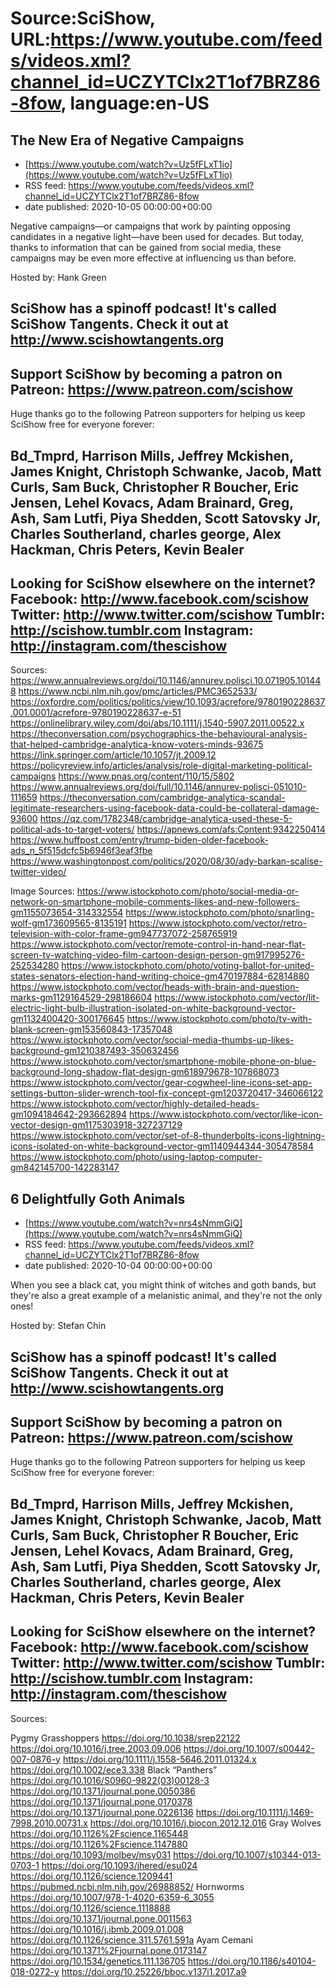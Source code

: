 # Source:SciShow, URL:https://www.youtube.com/feeds/videos.xml?channel_id=UCZYTClx2T1of7BRZ86-8fow, language:en-US

## The New Era of Negative Campaigns
 - [https://www.youtube.com/watch?v=Uz5fFLxT1io](https://www.youtube.com/watch?v=Uz5fFLxT1io)
 - RSS feed: https://www.youtube.com/feeds/videos.xml?channel_id=UCZYTClx2T1of7BRZ86-8fow
 - date published: 2020-10-05 00:00:00+00:00

Negative campaigns—or campaigns that work by painting opposing candidates in a negative light—have been used for decades.  But today, thanks to information that can be gained from social media, these campaigns may be even more effective at influencing us than before.

Hosted by: Hank Green

SciShow has a spinoff podcast! It's called SciShow Tangents. Check it out at http://www.scishowtangents.org
----------
Support SciShow by becoming a patron on Patreon: https://www.patreon.com/scishow
----------
Huge thanks go to the following Patreon supporters for helping us keep SciShow free for everyone forever:

Bd_Tmprd, Harrison Mills, Jeffrey Mckishen, James Knight, Christoph Schwanke, Jacob, Matt Curls, Sam Buck, Christopher R Boucher, Eric Jensen, Lehel Kovacs, Adam Brainard, Greg, Ash, Sam Lutfi, Piya Shedden, Scott Satovsky Jr, Charles Southerland, charles george, Alex Hackman, Chris Peters, Kevin Bealer
----------
Looking for SciShow elsewhere on the internet?
Facebook: http://www.facebook.com/scishow
Twitter: http://www.twitter.com/scishow
Tumblr: http://scishow.tumblr.com
Instagram: http://instagram.com/thescishow
----------
Sources:
https://www.annualreviews.org/doi/10.1146/annurev.polisci.10.071905.101448
https://www.ncbi.nlm.nih.gov/pmc/articles/PMC3652533/
https://oxfordre.com/politics/politics/view/10.1093/acrefore/9780190228637.001.0001/acrefore-9780190228637-e-51
https://onlinelibrary.wiley.com/doi/abs/10.1111/j.1540-5907.2011.00522.x
https://theconversation.com/psychographics-the-behavioural-analysis-that-helped-cambridge-analytica-know-voters-minds-93675
https://link.springer.com/article/10.1057/jt.2009.12
https://policyreview.info/articles/analysis/role-digital-marketing-political-campaigns
https://www.pnas.org/content/110/15/5802
https://www.annualreviews.org/doi/full/10.1146/annurev-polisci-051010-111659
https://theconversation.com/cambridge-analytica-scandal-legitimate-researchers-using-facebook-data-could-be-collateral-damage-93600
https://qz.com/1782348/cambridge-analytica-used-these-5-political-ads-to-target-voters/
https://apnews.com/afs:Content:9342250414
https://www.huffpost.com/entry/trump-biden-older-facebook-ads_n_5f515dcfc5b6946f3eaf3fbe
https://www.washingtonpost.com/politics/2020/08/30/ady-barkan-scalise-twitter-video/

Image Sources:
https://www.istockphoto.com/photo/social-media-or-network-on-smartphone-mobile-comments-likes-and-new-followers-gm1155073654-314332554
https://www.istockphoto.com/photo/snarling-wolf-gm173609565-8135191
https://www.istockphoto.com/vector/retro-television-with-color-frame-gm947737072-258765919
https://www.istockphoto.com/vector/remote-control-in-hand-near-flat-screen-tv-watching-video-film-cartoon-design-person-gm917995276-252534280
https://www.istockphoto.com/photo/voting-ballot-for-united-states-senators-election-hand-writing-choice-gm470197884-62814880
https://www.istockphoto.com/vector/heads-with-brain-and-question-marks-gm1129164529-298186604
https://www.istockphoto.com/vector/lit-electric-light-bulb-illustration-isolated-on-white-background-vector-gm1132400420-300176645
https://www.istockphoto.com/photo/tv-with-blank-screen-gm153560843-17357048
https://www.istockphoto.com/vector/social-media-thumbs-up-likes-background-gm1210387493-350632456
https://www.istockphoto.com/vector/smartphone-mobile-phone-on-blue-background-long-shadow-flat-design-gm618979678-107868073
https://www.istockphoto.com/vector/gear-cogwheel-line-icons-set-app-settings-button-slider-wrench-tool-fix-concept-gm1203720417-346066122
https://www.istockphoto.com/vector/highly-detailed-heads-gm1094184642-293662894
https://www.istockphoto.com/vector/like-icon-vector-design-gm1175303918-327237129
https://www.istockphoto.com/vector/set-of-8-thunderbolts-icons-lightning-icons-isolated-on-white-background-vector-gm1140944344-305478584
https://www.istockphoto.com/photo/using-laptop-computer-gm842145700-142283147

## 6 Delightfully Goth Animals
 - [https://www.youtube.com/watch?v=nrs4sNmmGiQ](https://www.youtube.com/watch?v=nrs4sNmmGiQ)
 - RSS feed: https://www.youtube.com/feeds/videos.xml?channel_id=UCZYTClx2T1of7BRZ86-8fow
 - date published: 2020-10-04 00:00:00+00:00

When you see a black cat, you might think of witches and goth bands, but they're also a great example of a melanistic animal, and they're not the only ones!

Hosted by: Stefan Chin

SciShow has a spinoff podcast! It's called SciShow Tangents. Check it out at http://www.scishowtangents.org
----------
Support SciShow by becoming a patron on Patreon: https://www.patreon.com/scishow
----------
Huge thanks go to the following Patreon supporters for helping us keep SciShow free for everyone forever:

Bd_Tmprd, Harrison Mills, Jeffrey Mckishen, James Knight, Christoph Schwanke, Jacob, Matt Curls, Sam Buck, Christopher R Boucher, Eric Jensen, Lehel Kovacs, Adam Brainard, Greg, Ash, Sam Lutfi, Piya Shedden, Scott Satovsky Jr, Charles Southerland, charles george, Alex Hackman, Chris Peters, Kevin Bealer
----------
Looking for SciShow elsewhere on the internet?
Facebook: http://www.facebook.com/scishow
Twitter: http://www.twitter.com/scishow
Tumblr: http://scishow.tumblr.com
Instagram: http://instagram.com/thescishow
----------
Sources:

Pygmy Grasshoppers
https://doi.org/10.1038/srep22122
https://doi.org/10.1016/j.tree.2003.09.006
https://doi.org/10.1007/s00442-007-0876-y 
https://doi.org/10.1111/j.1558-5646.2011.01324.x 
https://doi.org/10.1002/ece3.338 
Black “Panthers”
https://doi.org/10.1016/S0960-9822(03)00128-3 
https://doi.org/10.1371/journal.pone.0050386 
https://doi.org/10.1371/journal.pone.0170378 
https://doi.org/10.1371/journal.pone.0226136 
https://doi.org/10.1111/j.1469-7998.2010.00731.x 
https://doi.org/10.1016/j.biocon.2012.12.016 
Gray Wolves
https://doi.org/10.1126%2Fscience.1165448 
https://doi.org/10.1126%2Fscience.1147880 
https://doi.org/10.1093/molbev/msy031 
https://doi.org/10.1007/s10344-013-0703-1 
https://doi.org/10.1093/jhered/esu024 
https://doi.org/10.1126/science.1209441 
https://pubmed.ncbi.nlm.nih.gov/26988852/ 
Hornworms
https://doi.org/10.1007/978-1-4020-6359-6_3055 
https://doi.org/10.1126/science.1118888 
https://doi.org/10.1371/journal.pone.0011563 
https://doi.org/10.1016/j.ibmb.2009.01.008 
https://doi.org/10.1126/science.311.5761.591a 
Ayam Cemani
https://doi.org/10.1371%2Fjournal.pone.0173147 
https://doi.org/10.1534/genetics.111.136705 
https://doi.org/10.1186/s40104-018-0272-y 
https://doi.org/10.25226/bboc.v137i1.2017.a9

